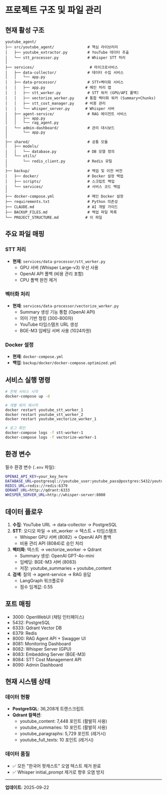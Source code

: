 # 프로젝트 구조 및 파일 관리

## 현재 활성 구조

```
youtube_agent/
├── src/youtube_agent/               # 핵심 라이브러리
│   ├── youtube_extractor.py         # YouTube 데이터 추출
│   └── stt_processor.py             # Whisper STT 처리
│
├── services/                         # 마이크로서비스
│   ├── data-collector/              # 데이터 수집 서비스
│   │   └── app.py
│   ├── data-processor/              # STT+벡터화 서비스
│   │   ├── app.py                  # 메인 처리 앱
│   │   ├── stt_worker.py            # STT 워커 (GPU/API 폴백)
│   │   ├── vectorize_worker.py     # 통합 벡터화 워커 (Summary+Chunks)
│   │   ├── stt_cost_manager.py     # 비용 관리
│   │   └── whisper_server.py       # Whisper 서버
│   ├── agent-service/               # RAG 에이전트 서비스
│   │   ├── app.py
│   │   └── rag_agent.py
│   └── admin-dashboard/             # 관리 대시보드
│       └── app.py
│
├── shared/                          # 공통 모듈
│   ├── models/
│   │   └── database.py              # DB 모델 정의
│   └── utils/
│       └── redis_client.py          # Redis 유틸
│
├── backup/                          # 백업 및 이전 버전
│   ├── docker/                      # Docker 설정 백업
│   ├── scripts/                     # 스크립트 백업
│   └── services/                    # 서비스 코드 백업
│
├── docker-compose.yml               # 메인 Docker 설정
├── requirements.txt                 # Python 의존성
├── CLAUDE.md                        # AI 개발 가이드
├── BACKUP_FILES.md                  # 백업 파일 목록
└── PROJECT_STRUCTURE.md            # 이 파일
```

## 주요 파일 매핑

### STT 처리
- **현재**: `services/data-processor/stt_worker.py`
  - GPU 서버 (Whisper Large-v3) 우선 사용
  - OpenAI API 폴백 (비용 관리 포함)
  - CPU 폴백 완전 제거

### 벡터화 처리
- **현재**: `services/data-processor/vectorize_worker.py`
  - Summary 생성 기능 통합 (OpenAI API)
  - 의미 기반 청킹 (300-800자)
  - YouTube 타임스탬프 URL 생성
  - BGE-M3 임베딩 서버 사용 (1024차원)

### Docker 설정
- **현재**: `docker-compose.yml`
- **백업**: `backup/docker/docker-compose.optimized.yml`

## 서비스 실행 명령

```bash
# 전체 서비스 시작
docker-compose up -d

# 개별 워커 재시작
docker restart youtube_stt_worker_1
docker restart youtube_stt_worker_2
docker restart youtube_vectorize_worker_1

# 로그 확인
docker-compose logs -f stt-worker-1
docker-compose logs -f vectorize-worker-1
```

## 환경 변수

필수 환경 변수 (`.env` 파일):
```bash
OPENAI_API_KEY=your_key_here
DATABASE_URL=postgresql://youtube_user:youtube_pass@postgres:5432/youtube_agent
REDIS_URL=redis://redis:6379
QDRANT_URL=http://qdrant:6333
WHISPER_SERVER_URL=http://whisper-server:8080
```

## 데이터 플로우

1. **수집**: YouTube URL → data-collector → PostgreSQL
2. **STT**: 오디오 파일 → stt_worker → 텍스트 + 타임스탬프
   - Whisper GPU 서버 (8082) → OpenAI API 폴백
   - 비용 관리 API (8084)로 승인 처리
3. **벡터화**: 텍스트 → vectorize_worker → Qdrant
   - Summary 생성: OpenAI GPT-4o-mini
   - 임베딩: BGE-M3 서버 (8083)
   - 저장: youtube_summaries + youtube_content
4. **검색**: 질의 → agent-service → RAG 응답
   - LangGraph 워크플로우
   - 점수 임계값: 0.55

## 포트 매핑

- 3000: OpenWebUI (채팅 인터페이스)
- 5432: PostgreSQL
- 6333: Qdrant Vector DB
- 6379: Redis
- 8000: RAG Agent API + Swagger UI
- 8081: Monitoring Dashboard
- 8082: Whisper Server (GPU)
- 8083: Embedding Server (BGE-M3)
- 8084: STT Cost Management API
- 8090: Admin Dashboard

## 현재 시스템 상태

### 데이터 현황
- **PostgreSQL**: 36,208개 트랜스크립트
- **Qdrant 컬렉션**:
  - youtube_content: 7,448 포인트 (활발히 사용)
  - youtube_summaries: 10 포인트 (활발히 사용)
  - youtube_paragraphs: 5,729 포인트 (레거시)
  - youtube_full_texts: 10 포인트 (레거시)

### 데이터 품질
- ✅ 모든 "한국어 팟캐스트" 오염 텍스트 제거 완료
- ✅ Whisper initial_prompt 제거로 향후 오염 방지

---
**업데이트**: 2025-09-22
